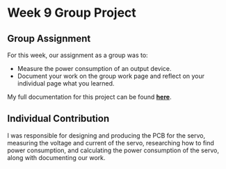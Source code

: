 # Week 9 Group Project

## Group Assignment
For this week, our assignment as a group was to:

 - Measure the power consumption of an output device.
 - Document your work on the group work page and reflect on your individual page what you learned.

My full documentation for this project can be found <a href="https://fabacademy.org/2024/labs/charlotte/assignments/week09a/">**here**</a>.

## Individual Contribution

I was responsible for designing and producing the PCB for the servo, measuring the voltage and current of the servo, researching how to find power consumption, and calculating the power consumption of the servo, along with documenting our work.